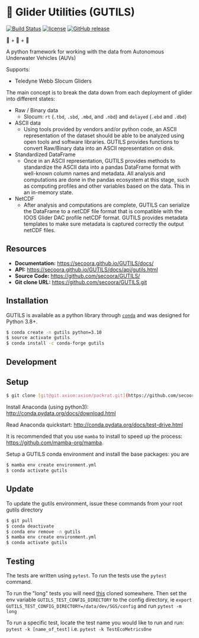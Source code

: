 # 🚤 Glider Utilities (GUTILS)

[![Build Status](https://travis-ci.org/SECOORA/GUTILS.svg?branch=master)](https://travis-ci.org/SECOORA/GUTILS)
[![license](https://img.shields.io/github/license/SECOORA/GUTILS.svg)](https://github.com/SECOORA/GUTILS/blob/master/LICENSE.txt)
[![GitHub release](https://img.shields.io/github/release/SECOORA/GUTILS.svg)]()

🐍 + 🌊 + 🚤

A python framework for working with the data from Autonomous Underwater Vehicles (AUVs)

Supports:

+  Teledyne Webb Slocum Gliders

The main concept is to break the data down from each deployment of glider into different states:

* Raw / Binary data
  * Slocum: `rt` (`.tbd`, `.sbd`, `.mbd`, and `.nbd`) and `delayed` (`.ebd` and `.dbd`)
* ASCII data
  * Using tools provided by vendors and/or python code, an ASCII representation of the dataset should be able to be analyzed using open tools and software libraries. GUTILS provides functions to convert Raw/Binary data into an ASCII representation on disk.
* Standardized DataFrame
  * Once in an ASCII representation, GUTILS provides methods to standardize the ASCII data into a pandas DataFrame format with well-known column names and metadata. All analysis and computations are done in the pandas ecosystem at this stage, such as computing profiles and other variables based on the data. This in an in-memory state.
* NetCDF
  * After analysis and computations are complete, GUTILS can serialize the DataFrame to a netCDF file format that is compatible with the IOOS Glider DAC profile netCDF format. GUTILS provides metadata templates to make sure metadata is captured correctly the output netCDF files.


## Resources

+  **Documentation:** https://secoora.github.io/GUTILS/docs/
+  **API:** https://secoora.github.io/GUTILS/docs/api/gutils.html
+  **Source Code:** https://github.com/secoora/GUTILS/
+  **Git clone URL:** https://github.com/secoora/GUTILS.git


## Installation

GUTILS is available as a python library through [`conda`](http://conda.pydata.org/docs/install/quick.html) and was designed for Python 3.8+.

```bash
$ conda create -n gutils python=3.10
$ source activate gutils
$ conda install -c conda-forge gutils
```

## Development

## Setup

```bash
$ git clone [git@git.axiom:axiom/packrat.git](https://github.com/secoora/GUTILS.git)
```

Install Anaconda (using python3): http://conda.pydata.org/docs/download.html

Read Anaconda quickstart: http://conda.pydata.org/docs/test-drive.html

It is recommended that you use `mamba` to install to speed up the process: https://github.com/mamba-org/mamba.

Setup a GUTILS conda environment and install the base packages:
you are
```bash
$ mamba env create environment.yml
$ conda activate gutils
```

## Update

To update the gutils environment, issue these commands from your root gutils directory

```bash
$ git pull
$ conda deactivate
$ conda env remove -n gutils
$ mamba env create environment.yml
$ conda activate gutils
```

## Testing

The tests are written using `pytest`. To run the tests use the `pytest` command.

To run the "long" tests you will need [this](https://github.com/SECOORA/SGS) cloned somewhere. Then set the env variable `GUTILS_TEST_CONFIG_DIRECTORY` to the config directory, ie `export GUTILS_TEST_CONFIG_DIRECTORY=/data/dev/SGS/config` and run `pytest -m long`

To run a specific test, locate the test name you would like to run and run: `pytest -k [name_of_test]` i.e. `pytest -k TestEcoMetricsOne`
